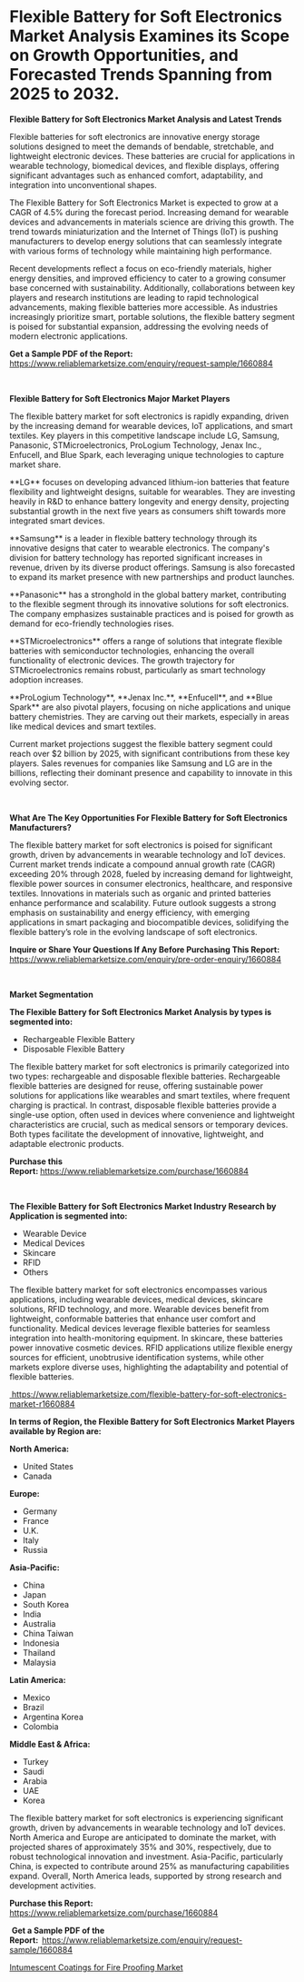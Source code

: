 <p><h1>Flexible Battery for Soft Electronics Market Analysis Examines its Scope on Growth Opportunities, and Forecasted Trends Spanning from 2025 to 2032.</h1></p><p><strong>Flexible Battery for Soft Electronics Market Analysis and Latest Trends</strong></p>
<p><p>Flexible batteries for soft electronics are innovative energy storage solutions designed to meet the demands of bendable, stretchable, and lightweight electronic devices. These batteries are crucial for applications in wearable technology, biomedical devices, and flexible displays, offering significant advantages such as enhanced comfort, adaptability, and integration into unconventional shapes.</p><p>The Flexible Battery for Soft Electronics Market is expected to grow at a CAGR of 4.5% during the forecast period. Increasing demand for wearable devices and advancements in materials science are driving this growth. The trend towards miniaturization and the Internet of Things (IoT) is pushing manufacturers to develop energy solutions that can seamlessly integrate with various forms of technology while maintaining high performance.</p><p>Recent developments reflect a focus on eco-friendly materials, higher energy densities, and improved efficiency to cater to a growing consumer base concerned with sustainability. Additionally, collaborations between key players and research institutions are leading to rapid technological advancements, making flexible batteries more accessible. As industries increasingly prioritize smart, portable solutions, the flexible battery segment is poised for substantial expansion, addressing the evolving needs of modern electronic applications.</p></p>
<p><strong>Get a Sample PDF of the Report:&nbsp;</strong> <a href="https://www.reliablemarketsize.com/enquiry/request-sample/1660884?utm_campaign=1872&utm_medium=2&utm_source=Github&utm_content=ia&utm_term=17012025&utm_id=flexible-battery-for-soft-electronics">https://www.reliablemarketsize.com/enquiry/request-sample/1660884</a></p>
<p>&nbsp;</p>
<p><strong>Flexible Battery for Soft Electronics Major Market Players</strong></p>
<p><p>The flexible battery market for soft electronics is rapidly expanding, driven by the increasing demand for wearable devices, IoT applications, and smart textiles. Key players in this competitive landscape include LG, Samsung, Panasonic, STMicroelectronics, ProLogium Technology, Jenax Inc., Enfucell, and Blue Spark, each leveraging unique technologies to capture market share.</p><p>**LG** focuses on developing advanced lithium-ion batteries that feature flexibility and lightweight designs, suitable for wearables. They are investing heavily in R&D to enhance battery longevity and energy density, projecting substantial growth in the next five years as consumers shift towards more integrated smart devices.</p><p>**Samsung** is a leader in flexible battery technology through its innovative designs that cater to wearable electronics. The company's division for battery technology has reported significant increases in revenue, driven by its diverse product offerings. Samsung is also forecasted to expand its market presence with new partnerships and product launches.</p><p>**Panasonic** has a stronghold in the global battery market, contributing to the flexible segment through its innovative solutions for soft electronics. The company emphasizes sustainable practices and is poised for growth as demand for eco-friendly technologies rises.</p><p>**STMicroelectronics** offers a range of solutions that integrate flexible batteries with semiconductor technologies, enhancing the overall functionality of electronic devices. The growth trajectory for STMicroelectronics remains robust, particularly as smart technology adoption increases.</p><p>**ProLogium Technology**, **Jenax Inc.**, **Enfucell**, and **Blue Spark** are also pivotal players, focusing on niche applications and unique battery chemistries. They are carving out their markets, especially in areas like medical devices and smart textiles. </p><p>Current market projections suggest the flexible battery segment could reach over $2 billion by 2025, with significant contributions from these key players. Sales revenues for companies like Samsung and LG are in the billions, reflecting their dominant presence and capability to innovate in this evolving sector.</p></p>
<p>&nbsp;</p>
<p><strong>What Are The Key Opportunities For Flexible Battery for Soft Electronics Manufacturers?</strong></p>
<p><p>The flexible battery market for soft electronics is poised for significant growth, driven by advancements in wearable technology and IoT devices. Current market trends indicate a compound annual growth rate (CAGR) exceeding 20% through 2028, fueled by increasing demand for lightweight, flexible power sources in consumer electronics, healthcare, and responsive textiles. Innovations in materials such as organic and printed batteries enhance performance and scalability. Future outlook suggests a strong emphasis on sustainability and energy efficiency, with emerging applications in smart packaging and biocompatible devices, solidifying the flexible battery’s role in the evolving landscape of soft electronics.</p></p>
<p><strong>Inquire or Share Your Questions If Any Before Purchasing This Report:</strong> <a href="https://www.reliablemarketsize.com/enquiry/pre-order-enquiry/1660884?utm_campaign=1872&utm_medium=2&utm_source=Github&utm_content=ia&utm_term=17012025&utm_id=flexible-battery-for-soft-electronics">https://www.reliablemarketsize.com/enquiry/pre-order-enquiry/1660884</a></p>
<p>&nbsp;</p>
<p><strong>Market Segmentation</strong></p>
<p><strong>The Flexible Battery for Soft Electronics Market Analysis by types is segmented into:</strong></p>
<p><ul><li>Rechargeable Flexible Battery</li><li>Disposable Flexible Battery</li></ul></p>
<p><p>The flexible battery market for soft electronics is primarily categorized into two types: rechargeable and disposable flexible batteries. Rechargeable flexible batteries are designed for reuse, offering sustainable power solutions for applications like wearables and smart textiles, where frequent charging is practical. In contrast, disposable flexible batteries provide a single-use option, often used in devices where convenience and lightweight characteristics are crucial, such as medical sensors or temporary devices. Both types facilitate the development of innovative, lightweight, and adaptable electronic products.</p></p>
<p><strong>Purchase this Report:&nbsp;</strong><a href="https://www.reliablemarketsize.com/purchase/1660884?utm_campaign=1872&utm_medium=2&utm_source=Github&utm_content=ia&utm_term=17012025&utm_id=flexible-battery-for-soft-electronics">https://www.reliablemarketsize.com/purchase/1660884</a></p>
<p>&nbsp;</p>
<p><strong>The Flexible Battery for Soft Electronics Market Industry Research by Application is segmented into:</strong></p>
<p><ul><li>Wearable Device</li><li>Medical Devices</li><li>Skincare</li><li>RFID</li><li>Others</li></ul></p>
<p><p>The flexible battery market for soft electronics encompasses various applications, including wearable devices, medical devices, skincare solutions, RFID technology, and more. Wearable devices benefit from lightweight, conformable batteries that enhance user comfort and functionality. Medical devices leverage flexible batteries for seamless integration into health-monitoring equipment. In skincare, these batteries power innovative cosmetic devices. RFID applications utilize flexible energy sources for efficient, unobtrusive identification systems, while other markets explore diverse uses, highlighting the adaptability and potential of flexible batteries.</p></p>
<p><a href="https://www.reliablemarketsize.com/flexible-battery-for-soft-electronics-market-r1660884?utm_campaign=1872&utm_medium=2&utm_source=Github&utm_content=ia&utm_term=17012025&utm_id=flexible-battery-for-soft-electronics">&nbsp;https://www.reliablemarketsize.com/flexible-battery-for-soft-electronics-market-r1660884</a></p>
<p><strong>In terms of Region, the Flexible Battery for Soft Electronics Market Players available by Region are:</strong></p>
<p>
    <p> <strong> North America: </strong>
        <ul>
            <li>United States</li>
            <li>Canada</li>
        </ul>
        </p> 
    <p> <strong> Europe: </strong>
        <ul>
            <li>Germany</li>
            <li>France</li>
            <li>U.K.</li>
            <li>Italy</li>
            <li>Russia</li>
        </ul>
        </p> 
    <p> <strong> Asia-Pacific: </strong>
        <ul>
            <li>China</li>
            <li>Japan</li>
            <li>South Korea</li>
            <li>India</li>
            <li>Australia</li>
            <li>China Taiwan</li>
            <li>Indonesia</li>
            <li>Thailand</li>
            <li>Malaysia</li>
        </ul>
        </p> 
    <p> <strong> Latin America: </strong>
        <ul>
            <li>Mexico</li>
            <li>Brazil</li>
            <li>Argentina Korea</li>
            <li>Colombia</li>
        </ul>
        </p> 
    <p> <strong> Middle East & Africa: </strong>
        <ul>
            <li>Turkey</li>
            <li>Saudi</li>
            <li>Arabia</li>
            <li>UAE</li>
            <li>Korea</li>
        </ul>
    </p>
    </p>
<p><p>The flexible battery market for soft electronics is experiencing significant growth, driven by advancements in wearable technology and IoT devices. North America and Europe are anticipated to dominate the market, with projected shares of approximately 35% and 30%, respectively, due to robust technological innovation and investment. Asia-Pacific, particularly China, is expected to contribute around 25% as manufacturing capabilities expand. Overall, North America leads, supported by strong research and development activities.</p></p>
<p><strong>Purchase this Report: </strong><a href="https://www.reliablemarketsize.com/purchase/1660884?utm_campaign=1872&utm_medium=2&utm_source=Github&utm_content=ia&utm_term=17012025&utm_id=flexible-battery-for-soft-electronics">https://www.reliablemarketsize.com/purchase/1660884</a></p>
<p>&nbsp;<strong>Get a Sample PDF of the Report:&nbsp;&nbsp;</strong><a href="https://www.reliablemarketsize.com/enquiry/request-sample/1660884?utm_campaign=1872&utm_medium=2&utm_source=Github&utm_content=ia&utm_term=17012025&utm_id=flexible-battery-for-soft-electronics">https://www.reliablemarketsize.com/enquiry/request-sample/1660884</a></p>
<p><strong></strong></p>
<p><p><a href="https://github.com/BryceTownsendr/Market-Research-Report-List-7/blob/main/intumescent-coatings-for-fire-proofing-market.md?utm_campaign=1872&utm_medium=2&utm_source=Github&utm_content=ia&utm_term=17012025&utm_id=flexible-battery-for-soft-electronics">Intumescent Coatings for Fire Proofing Market</a></p></p>